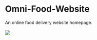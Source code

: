 # Omni-Food-Website
An online food delivery website homepage.
<br><br>
<img src="https://i.pinimg.com/originals/8b/9f/b3/8b9fb3616a956aa339929edb9ac8af7f.gif">
